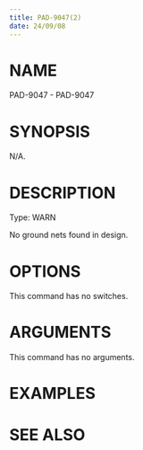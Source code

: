 ```yaml
---
title: PAD-9047(2)
date: 24/09/08
---
```


# NAME

PAD-9047 - PAD-9047

# SYNOPSIS

N/A.

# DESCRIPTION

Type: WARN

No ground nets found in design.

# OPTIONS

This command has no switches.

# ARGUMENTS

This command has no arguments.

# EXAMPLES

# SEE ALSO

